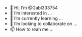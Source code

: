 - 👋 Hi, I’m @Gabi333754
- 👀 I’m interested in ...
- 🌱 I’m currently learning ...
- 💞️ I’m looking to collaborate on ...
- 📫 How to reah me ...


